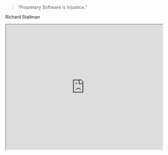 <section></section>
<section><blockquote class="dark">“Propietary Software is Injustice.”</blockquote></section>
<section>
	<p class="dark">Richard Stallman</p>
	<iframe src="https://www.youtube.com/embed/_Ii78T0Ge_Q?tart=3504&amp;end=3507" width="500" height="400"></iframe>
</section>